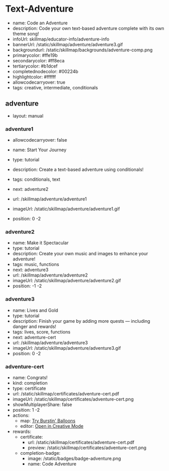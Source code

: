 # Text-Adventure
* name: Code an Adventure
* description: Code your own text-based adventure complete with its own theme song!
* infoUrl: skillmap/educator-info/adventure-info
* bannerUrl: /static/skillmap/adventure/adventure3.gif
* backgroundurl: /static/skillmap/backgrounds/adventure-comp.png
* primarycolor: #ffe19b
* secondarycolor: #ff8eca
* tertiarycolor: #b1dcef
* completednodecolor: #00224b
* highlightcolor: #ffffff
* allowcodecarryover: true
* tags: creative, intermediate, conditionals


## adventure
* layout: manual


### adventure1
* allowcodecarryover: false

* name: Start Your Journey
* type: tutorial
* description: Create a text-based adventure using conditionals!
* tags: conditionals, text
* next: adventure2
* url: /skillmap/adventure/adventure1
* imageUrl: /static/skillmap/adventure/adventure1.gif
* position: 0 -2



### adventure2
* name: Make it Spectacular
* type: tutorial
* description: Create your own music and images to enhance your adventure!
* tags: music, functions
* next: adventure3
* url: /skillmap/adventure/adventure2
* imageUrl: /static/skillmap/adventure/adventure2.gif
* position: -1 -2


### adventure3
* name: Lives and Gold
* type: tutorial
* description: Finish your game by adding more quests — including danger and rewards!
* tags: lives, score, functions
* next: adventure-cert
* url: /skillmap/adventure/adventure3
* imageUrl: /static/skillmap/adventure/adventure3.gif
* position: 0 -2




### adventure-cert
* name: Congrats!
* kind: completion
* type: certificate
* url: /static/skillmap/certificates/adventure-cert.pdf
* imageUrl: /static/skillmap/certificates/adventure-cert.png
* showMultiplayerShare: false
* position: 1 -2
* actions:
    * map: [Try Burstin' Balloons](/skillmap/balloon)
    * editor: [Open in Creative Mode](/)
* rewards:
    * certificate:
        * url: /static/skillmap/certificates/adventure-cert.pdf
        * preview: /static/skillmap/certificates/adventure-cert.png
    * completion-badge:
        * image: /static/badges/badge-adventure.png
        * name: Code Adventure
